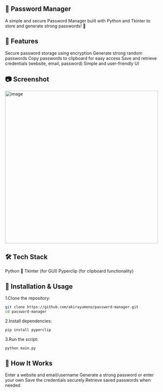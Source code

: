 ## 🔐 Password Manager
A simple and secure Password Manager built with Python and Tkinter to store and generate strong passwords! 🔑

## 🚀 Features
Secure password storage using encryption
Generate strong random passwords
Copy passwords to clipboard for easy access
Save and retrieve credentials (website, email, password)
Simple and user-friendly UI

## 📷 Screenshot
<img width="501" alt="image" src="https://github.com/user-attachments/assets/8b4182c0-8fe4-4114-a113-141a8aeac352" />

## 🛠 Tech Stack
Python 🐍
Tkinter (for GUI)
Pyperclip (for clipboard functionality)

## 🔧 Installation & Usage
1.Clone the repository:
```bash
git clone https://github.com/akirayumeno/password-manager.git
cd password-manager
```
2.Install dependencies:
```bash
pip install pyperclip
```
3.Run the script:
```bash
python main.py
```

## 🔑 How It Works
Enter a website and email/username
Generate a strong password or enter your own
Save the credentials securely
Retrieve saved passwords when needed
